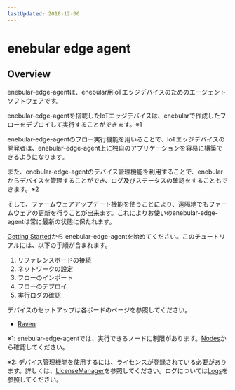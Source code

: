 ```yaml
---
lastUpdated: 2018-12-06
---
```


# enebular edge agent

## Overview

enebular-edge-agentは、enebular用IoTエッジデバイスのためのエージェントソフトウェアです。

enebular-edge-agentを搭載したIoTエッジデバイスは、enebularで作成したフローをデプロイして実行することができます。※1

enebular-edge-agentのフロー実行機能を用いることで、IoTエッジデバイスの開発者は、enebular-edge-agent上に独自のアプリケーションを容易に構築できるようになります。

また、enebular-edge-agentのデバイス管理機能を利用することで、enebularからデバイスを管理することができ、ログ及びステータスの確認をすることもできます。※2

そして、ファームウェアアップデート機能を使うことにより、遠隔地でもファームウェアの更新を行うことが出来ます。これによりお使いのenebular-edge-agentは常に最新の状態に保たれます。

[Getting Started](./GettingStarted.md)から enebular-edge-agentを始めてください。このチュートリアルには、以下の手順が含まれます。

1. リファレンスボードの接続
1. ネットワークの設定
1. フローのインポート
1. フローのデプロイ
1. 実行ログの確認

デバイスのセットアップは各ボードのページを参照してください。
- [Raven](./../Board/RAVEN.md)


※1: enebular-edge-agentでは、実行できるノードに制限があります。[Nodes](./Nodes.md)から確認してください。

※2: デバイス管理機能を使用するには、ライセンスが登録されている必要があります。詳しくは、[LicenseManager](./../Device/LicenseManager.md)を参照してください。ログについては[Logs](./../Device/Logs.md)を参照してください。